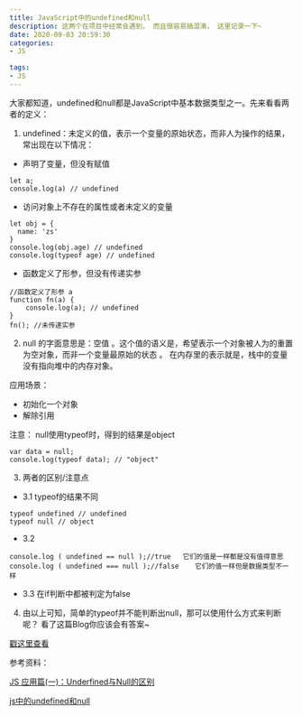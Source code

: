 ```yaml
---
title: JavaScript中的undefined和null
description: 这两个在项目中经常会遇到， 而且很容易搞混淆， 这里记录一下~
date: 2020-09-03 20:59:30
categories:
- JS

tags:
- JS
---
```


大家都知道，undefined和null都是JavaScript中基本数据类型之一。先来看看两者的定义：
1. undefined：未定义的值，表示一个变量的原始状态，而非人为操作的结果，常出现在以下情况：
- 声明了变量，但没有赋值
```
let a;
console.log(a) // undefined
```
- 访问对象上不存在的属性或者未定义的变量
```
let obj = {
  name: 'zs'
}
console.log(obj.age) // undefined
console.log(typeof age) // undefined
```
- 函数定义了形参，但没有传递实参
```
//函数定义了形参 a
function fn(a) {
    console.log(a); // undefined
}
fn(); //未传递实参
```


2. null 的字面意思是：空值 。这个值的语义是，希望表示一个对象被人为的重置为空对象，而非一个变量最原始的状态 。 在内存里的表示就是，栈中的变量没有指向堆中的内存对象。

应用场景：
- 初始化一个对象
- 解除引用

注意：
null使用typeof时，得到的结果是object
```
var data = null;
console.log(typeof data); // "object"
```

3. 两者的区别/注意点
- 3.1 typeof的结果不同
```
typeof undefined // undefined
typeof null // object
```
- 3.2
```
console.log ( undefined == null );//true   它们的值是一样都是没有值得意思
console.log ( undefined === null );//false    它们的值一样但是数据类型不一样
```
- 3.3 在if判断中都被判定为false

4. 由以上可知，简单的typeof并不能判断出null，那可以使用什么方式来判断呢？
看了这篇Blog你应该会有答案~

[戳这里查看](https://zhipengyang0605.github.io/js/2020/09/04/JavaScript%E4%B8%AD%E5%A6%82%E4%BD%95%E5%88%A4%E6%96%AD%E7%B1%BB%E5%9E%8B/)

参考资料：

[JS 应用篇(一)：Underfined与Null的区别](https://blog.csdn.net/madman0621/article/details/82932641)

[js中的undefined和null](https://www.cnblogs.com/zhuangwf/p/11124079.html "js中的undefined和null")

